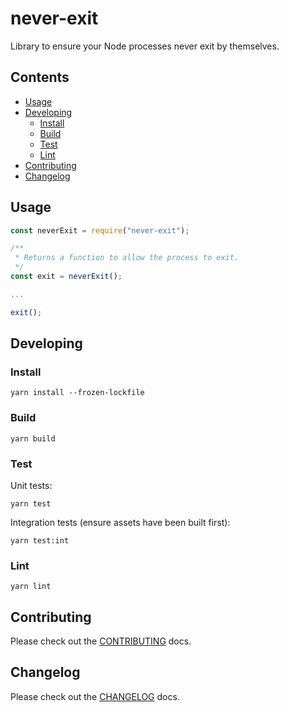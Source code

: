 # never-exit

Library to ensure your Node processes never exit by themselves.

## Contents

<!-- toc -->

- [Usage](#usage)
- [Developing](#developing)
  - [Install](#install)
  - [Build](#build)
  - [Test](#test)
  - [Lint](#lint)
- [Contributing](#contributing)
- [Changelog](#changelog)

<!-- tocstop -->

## Usage

```js
const neverExit = require("never-exit");

/**
 * Returns a function to allow the process to exit.
 */
const exit = neverExit();

...

exit();
```

## Developing

### Install

```console
yarn install --frozen-lockfile
```

### Build

```console
yarn build
```

### Test

Unit tests:

```console
yarn test
```

Integration tests (ensure assets have been built first):

```console
yarn test:int
```

### Lint

```console
yarn lint
```

## Contributing

Please check out the [CONTRIBUTING](./docs/CONTRIBUTING.md) docs.

## Changelog

Please check out the [CHANGELOG](./docs/CHANGELOG.md) docs.
